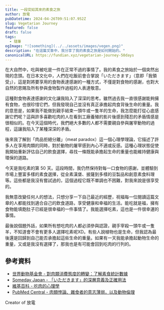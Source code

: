 ```yaml
---
title: 一段突如其來的素食之旅
author: 放電
pubDatetime: 2024-04-26T09:51:07.952Z
slug: Vegetarian Journey
featured: false
draft: false
tags:
  - 隨筆
ogImage: "![something](../../assets/images/vegen.png)"
description: "在這篇文章中，我分享了我的素食之旅是如何開始的。"
canonicalURL: https://fundian.xyz/vegetarian-journey-50days
---
```


在大自然中，吃與被吃是一件在正常不過的事情了。我的素食之旅始於一個突然出現的念頭。在日本文化中，人們在吃飯前會合掌說「いただきます」（意即「我領受」），這是對將要享用的食物表達感謝的一種方式，不僅是對食物的感謝，也對大自然的恩賜及所有參與食物製作過程的人表達敬意。

這種對食物表達感謝的文化讓我陷入了深深的思考。雖然過去我一直很感謝能夠擁有食物，也很珍惜它們，但我發現自己並沒有真正承擔起肉食背後生命的重量。我的意思是，如果我不能做到親手結束一頭牛或一隻羊的生命，我怎麼能打從心底感謝它們呢？這與許多喜歡吃肉的人在看到工廠養殖的影片後感到殘忍的矛盾情感是很相似的。在今天這個時代，我們絕大多數的人都不需要親自參與屠宰動物的過程，這讓我陷入了某種深深的矛盾。

後來我了解到「肉品拒絕分離」（meat paradox）這一個心理學理論，它描述了許多人在享用肉類的同時，對於動物的屠宰感到內心不適或反感。這種心理狀態促使我開始重新評估自己的飲食選擇，尋找一條既能承擔起生命的重量也能維持健康與環保的道路。

今天是我吃素的第 50 天。這段時間，我仍然保持對每一口食物的感謝，並體驗到市場上豐富多樣的素食選擇，從全素漢堡、披薩到多樣的豆製品和創意素食料理等。這些都是我沒有嘗試過的，這個過程它既不單調也不困難，對我來說是很享受的。

我無意改變任何人的想法，只想分享一下自己最近的經歷，祝福每一位閱讀這篇文章的人都能找到適合自己的飲食道路，享受健康和幸福的生活。能吃就是福，擁有食物能填飽肚子已經是很幸福的一件事情了。我能選擇吃素，這也是一件很幸運的事情。

最後說個題外話，如果所有想吃肉的人都必須參與認證，親手宰殺一頭牛或一隻羊，不知道會不會有更多人選擇吃素呢XD。有些人說植物也是生命，但我認為最後還是回歸到自己能否承擔起這些生命的重量。如果有一天我能承擔起動物生命的重量，又或是我沒有選擇了，那我也是有可能會回到吃肉的行列的。

## 參考資料

- [世界動物基金會 - 對肉類消費態度的轉變：了解素食統計數據](https://worldanimalfoundation.org/advocate/vegetarian-statistics/)
- [Someday Japan - 「いただきます」的深層意義及正確用法](https://somedayjapan.com/the-deeper-meaning-and-correct-usage-of-itadakimasu/)
- [維基百科 - 吃肉的心理學](https://en.wikipedia.org/wiki/Psychology_of_eating_meat)
- [PubMed Central - 肉類悖論、雜食者的意志薄弱，以及動物倫理](https://www.ncbi.nlm.nih.gov/pmc/articles/PMC6940846/)


Creator of 放電


[def]: assets/images/vegen.png